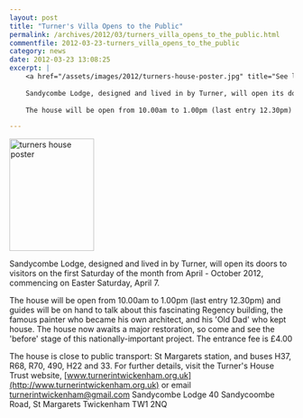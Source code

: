 ```yaml
---
layout: post
title: "Turner's Villa Opens to the Public"
permalink: /archives/2012/03/turners_villa_opens_to_the_public.html
commentfile: 2012-03-23-turners_villa_opens_to_the_public
category: news
date: 2012-03-23 13:08:25
excerpt: |
    <a href="/assets/images/2012/turners-house-poster.jpg" title="See larger version of - turners house poster"><img src="/assets/images/2012/turners-house-poster_thumb.jpg" width="150" height="199" alt="turners house poster" class="photo right" /></a>
    
    Sandycombe Lodge, designed and lived in by Turner, will open its doors to visitors on the first Saturday of the month from April - October 2012, commencing on Easter Saturday, April 7.
    
    The house will be open from 10.00am to 1.00pm (last entry 12.30pm) and guides will be on hand to talk about this fascinating Regency building, the famous painter who became his own architect, and his 'Old Dad' who kept house. The house now awaits a major restoration, so come and see the 'before' stage of this nationally-important project. The entrance fee is &pound;4.00

---
```


<a href="/assets/images/2012/turners-house-poster.jpg" title="See larger version of - turners house poster"><img src="/assets/images/2012/turners-house-poster_thumb.jpg" width="150" height="199" alt="turners house poster" class="photo right" /></a>

Sandycombe Lodge, designed and lived in by Turner, will open its doors to visitors on the first Saturday of the month from April - October 2012, commencing on Easter Saturday, April 7.

The house will be open from 10.00am to 1.00pm (last entry 12.30pm) and guides will be on hand to talk about this fascinating Regency building, the famous painter who became his own architect, and his 'Old Dad' who kept house. The house now awaits a major restoration, so come and see the 'before' stage of this nationally-important project. The entrance fee is £4.00

The house is close to public transport: St Margarets station, and buses H37, R68, R70, 490, H22 and 33. For further details, visit the Turner's House Trust website, [www.turnerintwickenham.org.uk](http://www.turnerintwickenham.org.uk) or email <turnerintwickenham@gmail.com> Sandycombe Lodge 40 Sandycoombe Road, St Margarets Twickenham TW1 2NQ
